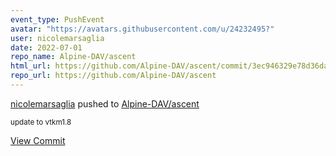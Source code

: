 ```yaml
---
event_type: PushEvent
avatar: "https://avatars.githubusercontent.com/u/24232495?"
user: nicolemarsaglia
date: 2022-07-01
repo_name: Alpine-DAV/ascent
html_url: https://github.com/Alpine-DAV/ascent/commit/3ec946329e78d36dacaf9d6b9f94d8496c8aff45
repo_url: https://github.com/Alpine-DAV/ascent
---
```


<a href='https://github.com/nicolemarsaglia' target='_blank'>nicolemarsaglia</a> pushed to <a href='https://github.com/Alpine-DAV/ascent' target='_blank'>Alpine-DAV/ascent</a>

<small>update to vtkm1.8</small>

<a href='https://github.com/Alpine-DAV/ascent/commit/3ec946329e78d36dacaf9d6b9f94d8496c8aff45' target='_blank'>View Commit</a>